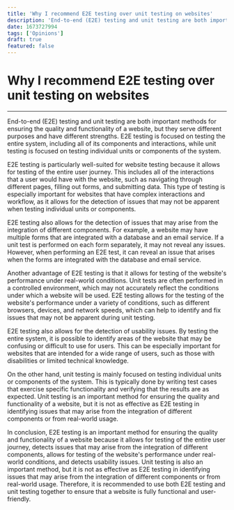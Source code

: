 ```yaml
---
title: 'Why I recommend E2E testing over unit testing on websites'
description: 'End-to-end (E2E) testing and unit testing are both important methods for ensuring the quality and functionality of a website, but they serve different purposes and have different strengths. E2E testing is focused on testing the entire system, including all of its components and interactions, while unit testing is focused on testing individual units or components of the system.'
date: 1673727994
tags: ['Opinions']
draft: true
featured: false
---
```


# Why I recommend E2E testing over unit testing on websites

---

End-to-end (E2E) testing and unit testing are both important methods for ensuring the quality and functionality of a website, but they serve different purposes and have different strengths. E2E testing is focused on testing the entire system, including all of its components and interactions, while unit testing is focused on testing individual units or components of the system.

E2E testing is particularly well-suited for website testing because it allows for testing of the entire user journey. This includes all of the interactions that a user would have with the website, such as navigating through different pages, filling out forms, and submitting data. This type of testing is especially important for websites that have complex interactions and workflow, as it allows for the detection of issues that may not be apparent when testing individual units or components.

E2E testing also allows for the detection of issues that may arise from the integration of different components. For example, a website may have multiple forms that are integrated with a database and an email service. If a unit test is performed on each form separately, it may not reveal any issues. However, when performing an E2E test, it can reveal an issue that arises when the forms are integrated with the database and email service.

Another advantage of E2E testing is that it allows for testing of the website's performance under real-world conditions. Unit tests are often performed in a controlled environment, which may not accurately reflect the conditions under which a website will be used. E2E testing allows for the testing of the website's performance under a variety of conditions, such as different browsers, devices, and network speeds, which can help to identify and fix issues that may not be apparent during unit testing.

E2E testing also allows for the detection of usability issues. By testing the entire system, it is possible to identify areas of the website that may be confusing or difficult to use for users. This can be especially important for websites that are intended for a wide range of users, such as those with disabilities or limited technical knowledge.

On the other hand, unit testing is mainly focused on testing individual units or components of the system. This is typically done by writing test cases that exercise specific functionality and verifying that the results are as expected. Unit testing is an important method for ensuring the quality and functionality of a website, but it is not as effective as E2E testing in identifying issues that may arise from the integration of different components or from real-world usage.

In conclusion, E2E testing is an important method for ensuring the quality and functionality of a website because it allows for testing of the entire user journey, detects issues that may arise from the integration of different components, allows for testing of the website's performance under real-world conditions, and detects usability issues. Unit testing is also an important method, but it is not as effective as E2E testing in identifying issues that may arise from the integration of different components or from real-world usage. Therefore, it is recommended to use both E2E testing and unit testing together to ensure that a website is fully functional and user-friendly.
